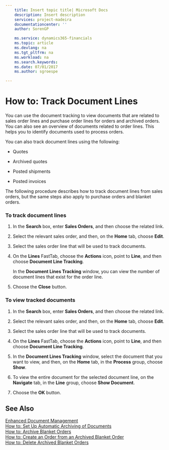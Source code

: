 ```yaml
---
    title: Insert topic title| Microsoft Docs
    description: Insert description
    services: project-madeira
    documentationcenter: ''
    author: SorenGP

    ms.service: dynamics365-financials
    ms.topic: article
    ms.devlang: na
    ms.tgt_pltfrm: na
    ms.workload: na
    ms.search.keywords:
    ms.date: 07/01/2017
    ms.author: sgroespe

---
```

# How to: Track Document Lines
You can use the document tracking to view documents that are related to sales order lines and purchase order lines for orders and archived orders. You can also see an overview of documents related to order lines. This helps you to identify documents used to process orders.  
  
 You can also track document lines using the following:  
  
-   Quotes  
  
-   Archived quotes  
  
-   Posted shipments  
  
-   Posted invoices  
  
 The following procedure describes how to track document lines from sales orders, but the same steps also apply to purchase orders and blanket orders.  
  
### To track document lines  
  
1.  In the **Search** box, enter **Sales Orders**, and then choose the related link.  
  
2.  Select the relevant sales order, and then, on the **Home** tab, choose **Edit**.  
  
3.  Select the sales order line that will be used to track documents.  
  
4.  On the **Lines** FastTab, choose the **Actions** icon, point to **Line**, and then choose **Document Line Tracking**.  
  
     In the **Document Lines Tracking** window, you can view the number of document lines that exist for the order line.  
  
5.  Choose the **Close** button.  
  
### To view tracked documents  
  
1.  In the **Search** box, enter **Sales Orders**, and then choose the related link.  
  
2.  Select the relevant sales order, and then, on the **Home** tab, choose **Edit**.  
  
3.  Select the sales order line that will be used to track documents.  
  
4.  On the **Lines** FastTab, choose the **Actions** icon, point to **Line**, and then choose **Document Line Tracking**.  
  
5.  In the **Document Lines Tracking** window, select the document that you want to view, and then, on the **Home** tab, in the **Process** group, choose **Show**.  
  
6.  To view the entire document for the selected document line, on the **Navigate** tab, in the **Line** group, choose **Show Document**.  
  
7.  Choose the **OK** button.  
  
## See Also  
 [Enhanced Document Management](enhanced-document-management.md)   
 [How to: Set Up Automatic Archiving of Documents](how-to-set-up-automatic-archiving-of-documents.md)   
 [How to: Archive Blanket Orders](how-to-archive-blanket-orders.md)   
 [How to: Create an Order from an Archived Blanket Order](how-to-create-an-order-from-an-archived-blanket-order.md)   
 [How to: Delete Archived Blanket Orders](how-to-delete-archived-blanket-orders.md)